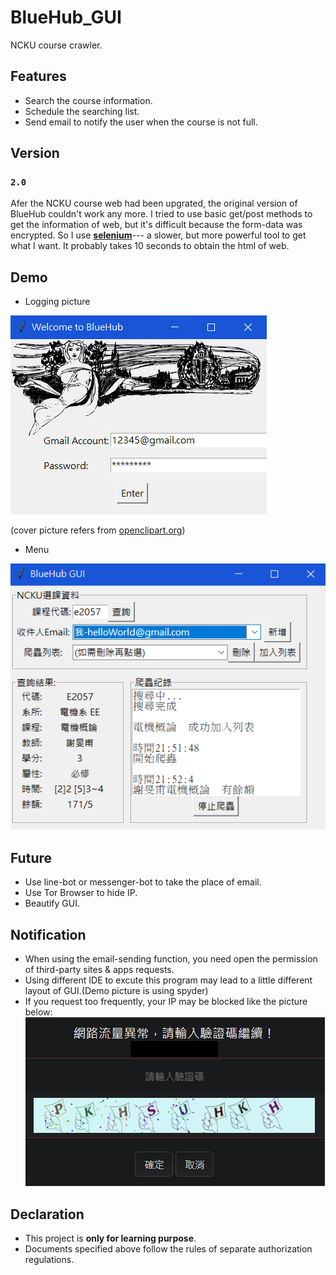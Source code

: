 # BlueHub_GUI
NCKU course crawler.

## Features
* Search the course information.
* Schedule the searching list.
* Send email to notify the user when the course is not full.

## Version
### **`2.0`**
Afer the NCKU course web had been upgrated, the original version of BlueHub couldn't work any more. I tried to use basic get/post methods to get the information of web, but it's difficult because the form-data was encrypted. So I use [**selenium**](https://www.selenium.dev/documentation/en/)--- a slower, but more powerful tool to get what I want. It probably takes 10 seconds to obtain the html of web.

## Demo
* Logging picture

![GUI1](./image/logging.PNG)

(cover picture refers from [openclipart.org](https://openclipart.org/image/400px/svg_to_png/319171/ladybookandglobe-1901.png))

* Menu

![GUI2](./image/menu.PNG)

## Future
* Use line-bot or messenger-bot to take the place of email.
* Use Tor Browser to hide IP.
* Beautify GUI.

## Notification
* When using the email-sending function, you need open the permission of third-party sites & apps requests.
* Using different IDE to excute this program may lead to a little different layout of GUI.(Demo picture is using spyder)
* If you request too frequently, your IP may be blocked like the picture below:
![error](./image/error.PNG)
## Declaration
* This project is **only for learning purpose**.
* Documents specified above follow the rules of separate authorization regulations.
